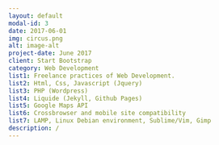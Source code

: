 ```yaml
---
layout: default
modal-id: 3
date: 2017-06-01
img: circus.png
alt: image-alt
project-date: June 2017
client: Start Bootstrap
category: Web Development
list1: Freelance practices of Web Development.
list2: Html, Css, Javascript (Jquery)
list3: PHP (Wordpress)
list4: Liquide (Jekyll, Github Pages)
list5: Google Maps API
list6: Crossbrowser and mobile site compatibility
list7: LAMP, Linux Debian environment, Sublime/Vim, Gimp
description: /
---
```

